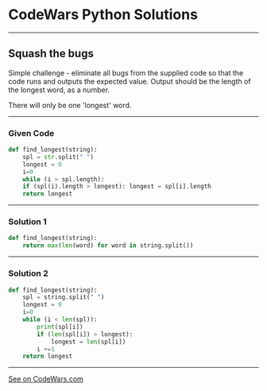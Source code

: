 # CodeWars Python Solutions

---

## Squash the bugs

Simple challenge - eliminate all bugs from the supplied code so that the code runs and outputs the expected value. Output should be the length of the longest word, as a number.

There will only be one 'longest' word.

---

### Given Code


```python
def find_longest(string):
    spl = str.split(" ")
    longest = 0
    i=0
    while (i > spl.length):
    if (spl(i).length > longest): longest = spl[i].length
    return longest
```

---

### Solution 1


```python
def find_longest(string):
    return max(len(word) for word in string.split())
```

---

### Solution 2


```python
def find_longest(string):
    spl = string.split(" ")
    longest = 0
    i=0
    while (i < len(spl)):
        print(spl[i])
        if (len(spl[i]) > longest):
            longest = len(spl[i])
        i +=1
    return longest
```

---


[See on CodeWars.com](https://www.codewars.com/kata/56f173a35b91399a05000cb7)
